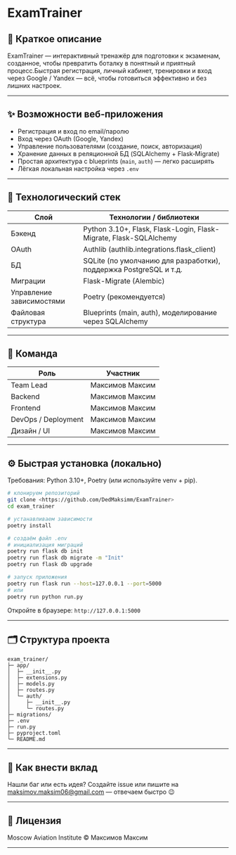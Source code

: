 # ExamTrainer

## 🚀 Краткое описание

ExamTrainer — интерактивный тренажёр для подготовки к экзаменам, созданное, чтобы превратить боталку в понятный и приятный процесс.Быстрая регистрация, личный кабинет, тренировки и вход через Google / Yandex — всё, чтобы готовиться эффективно и без лишних настроек.

---

## ✨ Возможности веб‑приложения

* Регистрация и вход по email/паролю
* Вход через OAuth (Google, Yandex)
* Управление пользователями (создание, поиск, авторизация)
* Хранение данных в реляционной БД (SQLAlchemy + Flask‑Migrate)
* Простая архитектура с blueprints (`main`, `auth`) — легко расширять
* Лёгкая локальная настройка через `.env`

---

## 🧰 Технологический стек

| Слой                     | Технологии / библиотеки                                           |
| ------------------------ | ----------------------------------------------------------------- |
| Бэкенд                   | Python 3.10+, Flask, Flask-Login, Flask-Migrate, Flask-SQLAlchemy |
| OAuth                    | Authlib (authlib.integrations.flask\_client)                      |
| БД                       | SQLite (по умолчанию для разработки), поддержка PostgreSQL и т.д. |
| Миграции                 | Flask-Migrate (Alembic)                                           |
| Управление зависимостями | Poetry (рекомендуется)                                            |
| Файловая структура       | Blueprints (main, auth), моделирование через SQLAlchemy           |

---

## 👥 Команда


| Роль                | Участник        |
| ------------------- | --------------- |
| Team Lead           | Максимов Максим |
| Backend             | Максимов Максим |
| Frontend            | Максимов Максим |
| DevOps / Deployment | Максимов Максим |
| Дизайн / UI         | Максимов Максим |


---

## ⚙️ Быстрая установка (локально)

Требования: Python 3.10+, Poetry (или используйте venv + pip).

```bash
# клонируем репозиторий
git clone <https://github.com/DedMaksimm/ExamTrainer>
cd exam_trainer

# устанавливаем зависимости
poetry install

# создаём файл .env 
# инициализация миграций
poetry run flask db init
poetry run flask db migrate -m "Init"
poetry run flask db upgrade

# запуск приложения
poetry run flask run --host=127.0.0.1 --port=5000
# или
poetry run python run.py
```

Откройте в браузере: `http://127.0.0.1:5000`

---

## 🗂 Cтруктура проекта

```
exam_trainer/
├─ app/
│  ├─ __init__.py
│  ├─ extensions.py
│  ├─ models.py
│  ├─ routes.py
│  └─ auth/
│     ├─ __init__.py
│     └─ routes.py
├─ migrations/
├─ .env
├─ run.py
├─ pyproject.toml
└─ README.md
```

---

## 🤝 Как внести вклад

Нашли баг или есть идея?
Создайте issue или пишите на maksimov.maksim06@gmail.com — отвечаем быстро 😉

---

## 📄 Лицензия

Moscow Aviation Institute © Максимов Максим

---




